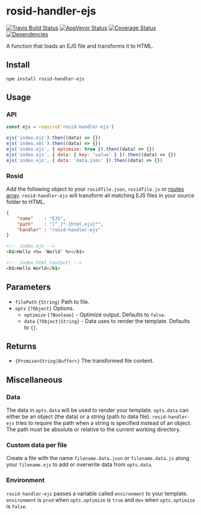 # rosid-handler-ejs

[![Travis Build Status](https://travis-ci.org/electerious/rosid-handler-ejs.svg?branch=master)](https://travis-ci.org/electerious/rosid-handler-ejs) [![AppVeyor Status](https://ci.appveyor.com/api/projects/status/6fxwnrdhoh7xw9n1?svg=true)](https://ci.appveyor.com/project/electerious/rosid-handler-ejs) [![Coverage Status](https://coveralls.io/repos/github/electerious/rosid-handler-ejs/badge.svg?branch=master)](https://coveralls.io/github/electerious/rosid-handler-ejs?branch=master)  [![Dependencies](https://david-dm.org/electerious/rosid-handler-ejs.svg)](https://david-dm.org/electerious/rosid-handler-ejs#info=dependencies)

A function that loads an EJS file and transforms it to HTML.

## Install

```
npm install rosid-handler-ejs
```

## Usage

### API

```js
const ejs = require('rosid-handler-ejs')

ejs('index.ejs').then((data) => {})
ejs('index.xml').then((data) => {})
ejs('index.ejs', { optimize: true }).then((data) => {})
ejs('index.ejs', { data: { key: 'value' } }).then((data) => {})
ejs('index.ejs', { data: 'data.json' }).then((data) => {})
```

### Rosid

Add the following object to your `rosidfile.json`, `rosidfile.js` or [routes array](https://github.com/electerious/Rosid/blob/master/docs/Routes.md). `rosid-handler-ejs` will transform all matching EJS files in your source folder to HTML.

```json
{
	"name"    : "EJS",
	"path"    : "[^_]*.{html,ejs}*",
	"handler" : "rosid-handler-ejs"
}
```

```html
<!-- index.ejs -->
<h1>Hello <%= 'World' %></h1>
```

```html
<!-- index.html (output) -->
<h1>Hello World</h1>
```

## Parameters

- `filePath` `{String}` Path to file.
- `opts` `{?Object}` Options.
	- `optimize` `{?Boolean}` - Optimize output. Defaults to `false`.
	- `data` `{?Object|String}` - Data uses to render the template. Defaults to `{}`.

## Returns

- `{Promise<String|Buffer>}` The transformed file content.

## Miscellaneous

### Data

The data in `opts.data` will be used to render your template. `opts.data` can either be an object (the data) or a string (path to data file). `rosid-handler-ejs` tries to require the path when a string is specified instead of an object. The path must be absolute or relative to the current working directory.

### Custom data per file

Create a file with the name `filename.data.json` or `filename.data.js` along your `filename.ejs` to add or overwrite data from `opts.data`.

### Environment

`rosid-handler-ejs` passes a variable called `environment` to your template. `environment` is `prod` when `opts.optimize` is `true` and `dev` when `opts.optimize` is `false`.